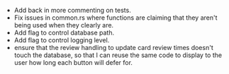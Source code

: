 - Add back in more commenting on tests.
- Fix issues in common.rs where functions are claiming that they aren't being used when they clearly are.
- Add flag to control database path.
- Add flag to control logging level.
- ensure that the review handling to update card review times doesn't touch the database, so that I can reuse the same code
  to display to the user how long each button will defer for.
